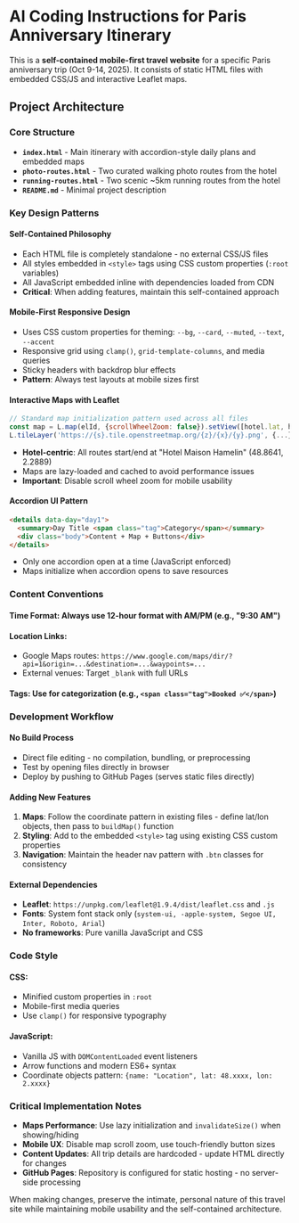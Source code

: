 # AI Coding Instructions for Paris Anniversary Itinerary

This is a **self-contained mobile-first travel website** for a specific Paris anniversary trip (Oct 9-14, 2025). It consists of static HTML files with embedded CSS/JS and interactive Leaflet maps.

## Project Architecture

### Core Structure
- **`index.html`** - Main itinerary with accordion-style daily plans and embedded maps
- **`photo-routes.html`** - Two curated walking photo routes from the hotel
- **`running-routes.html`** - Two scenic ~5km running routes from the hotel
- **`README.md`** - Minimal project description

### Key Design Patterns

#### **Self-Contained Philosophy**
- Each HTML file is completely standalone - no external CSS/JS files
- All styles embedded in `<style>` tags using CSS custom properties (`:root` variables)
- All JavaScript embedded inline with dependencies loaded from CDN
- **Critical**: When adding features, maintain this self-contained approach

#### **Mobile-First Responsive Design**
- Uses CSS custom properties for theming: `--bg`, `--card`, `--muted`, `--text`, `--accent`
- Responsive grid using `clamp()`, `grid-template-columns`, and media queries
- Sticky headers with backdrop blur effects
- **Pattern**: Always test layouts at mobile sizes first

#### **Interactive Maps with Leaflet**
```javascript
// Standard map initialization pattern used across all files
const map = L.map(elId, {scrollWheelZoom: false}).setView([hotel.lat, hotel.lon], 13);
L.tileLayer('https://{s}.tile.openstreetmap.org/{z}/{x}/{y}.png', {...}).addTo(map);
```
- **Hotel-centric**: All routes start/end at "Hotel Maison Hamelin" (48.8641, 2.2889)
- Maps are lazy-loaded and cached to avoid performance issues
- **Important**: Disable scroll wheel zoom for mobile usability

#### **Accordion UI Pattern**
```html
<details data-day="day1">
  <summary>Day Title <span class="tag">Category</span></summary>
  <div class="body">Content + Map + Buttons</div>
</details>
```
- Only one accordion open at a time (JavaScript enforced)
- Maps initialize when accordion opens to save resources

### Content Conventions

#### **Time Format**: Always use 12-hour format with AM/PM (e.g., "9:30 AM")
#### **Location Links**: 
- Google Maps routes: `https://www.google.com/maps/dir/?api=1&origin=...&destination=...&waypoints=...`
- External venues: Target `_blank` with full URLs
#### **Tags**: Use for categorization (e.g., `<span class="tag">Booked ✅</span>`)

### Development Workflow

#### **No Build Process**
- Direct file editing - no compilation, bundling, or preprocessing
- Test by opening files directly in browser
- Deploy by pushing to GitHub Pages (serves static files directly)

#### **Adding New Features**
1. **Maps**: Follow the coordinate pattern in existing files - define lat/lon objects, then pass to `buildMap()` function
2. **Styling**: Add to the embedded `<style>` tag using existing CSS custom properties
3. **Navigation**: Maintain the header nav pattern with `.btn` classes for consistency

#### **External Dependencies**
- **Leaflet**: `https://unpkg.com/leaflet@1.9.4/dist/leaflet.css` and `.js`
- **Fonts**: System font stack only (`system-ui, -apple-system, Segoe UI, Inter, Roboto, Arial`)
- **No frameworks**: Pure vanilla JavaScript and CSS

### Code Style

#### **CSS**: 
- Minified custom properties in `:root`
- Mobile-first media queries
- Use `clamp()` for responsive typography

#### **JavaScript**:
- Vanilla JS with `DOMContentLoaded` event listeners
- Arrow functions and modern ES6+ syntax
- Coordinate objects pattern: `{name: "Location", lat: 48.xxxx, lon: 2.xxxx}`

### Critical Implementation Notes

- **Maps Performance**: Use lazy initialization and `invalidateSize()` when showing/hiding
- **Mobile UX**: Disable map scroll zoom, use touch-friendly button sizes
- **Content Updates**: All trip details are hardcoded - update HTML directly for changes
- **GitHub Pages**: Repository is configured for static hosting - no server-side processing

When making changes, preserve the intimate, personal nature of this travel site while maintaining mobile usability and the self-contained architecture.